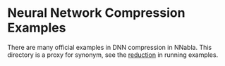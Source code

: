 # Neural Network Compression Examples

There are many official examples in DNN compression in NNabla. This directory is a proxy for synonym, see the [reduction](https://github.com/sony/nnabla-examples/tree/master/reduction) in running examples.

